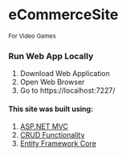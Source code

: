 # **eCommerceSite**
<sub>For Video Games</sub>

### Run Web App Locally
1. Download Web Application
2. Open Web Browser
3. Go to https://localhost:7227/

#### This site was built using:
1. [ASP.NET MVC](https://learn.microsoft.com/en-us/aspnet/mvc/)
2. [CRUD Functionality](https://learn.microsoft.com/en-us/aspnet/mvc/overview/getting-started/getting-started-with-ef-using-mvc/implementing-basic-crud-functionality-with-the-entity-framework-in-asp-net-mvc-application)
3. [Entity Framework Core](https://learn.microsoft.com/en-us/ef/core/)
